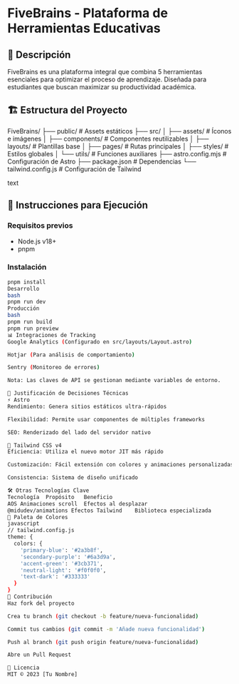 # FiveBrains - Plataforma de Herramientas Educativas

## 🧠 Descripción

FiveBrains es una plataforma integral que combina 5 herramientas esenciales para optimizar el proceso de aprendizaje. Diseñada para estudiantes que buscan maximizar su productividad académica.

## 🏗 Estructura del Proyecto
FiveBrains/
├── public/ # Assets estáticos
├── src/
│ ├── assets/ # Íconos e imágenes
│ ├── components/ # Componentes reutilizables
│ ├── layouts/ # Plantillas base
│ ├── pages/ # Rutas principales
│ ├── styles/ # Estilos globales
│ └── utils/ # Funciones auxiliares
├── astro.config.mjs # Configuración de Astro
├── package.json # Dependencias
└── tailwind.config.js # Configuración de Tailwind

text

## 🚀 Instrucciones para Ejecución

### Requisitos previos
- Node.js v18+
- pnpm

### Instalación
```bash
pnpm install
Desarrollo
bash
pnpm run dev
Producción
bash
pnpm run build
pnpm run preview
📊 Integraciones de Tracking
Google Analytics (Configurado en src/layouts/Layout.astro)

Hotjar (Para análisis de comportamiento)

Sentry (Monitoreo de errores)

Nota: Las claves de API se gestionan mediante variables de entorno.

🤔 Justificación de Decisiones Técnicas
⚡ Astro
Rendimiento: Genera sitios estáticos ultra-rápidos

Flexibilidad: Permite usar componentes de múltiples frameworks

SEO: Renderizado del lado del servidor nativo

🎨 Tailwind CSS v4
Eficiencia: Utiliza el nuevo motor JIT más rápido

Customización: Fácil extensión con colores y animaciones personalizadas

Consistencia: Sistema de diseño unificado

🛠 Otras Tecnologías Clave
Tecnología	Propósito	Beneficio
AOS	Animaciones scroll	Efectos al desplazar
@midudev/animations	Efectos Tailwind	Biblioteca especializada
🌈 Paleta de Colores
javascript
// tailwind.config.js
theme: {
  colors: {
    'primary-blue': '#2a3b8f',
    'secondary-purple': '#6a3d9a',
    'accent-green': '#3cb371',
    'neutral-light': '#f0f0f0',
    'text-dark': '#333333'
  }
}
🤝 Contribución
Haz fork del proyecto

Crea tu branch (git checkout -b feature/nueva-funcionalidad)

Commit tus cambios (git commit -m 'Añade nueva funcionalidad')

Push al branch (git push origin feature/nueva-funcionalidad)

Abre un Pull Request

📄 Licencia
MIT © 2023 [Tu Nombre]